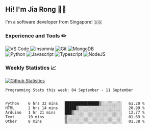 ## Hi! I'm Jia Rong 👋🏻

I'm a software developer from Singapore! 🇸🇬

### Experience and Tools ✏️
![VS Code](https://img.shields.io/badge/VS%20Code-007acc?style=for-the-badge&logo=visual-studio-code&logoColor=white)
![Insomnia](https://img.shields.io/badge/Insomina-5849be?style=for-the-badge&logo=insomnia&logoColor=white)
![Git](https://img.shields.io/badge/Git-f05032?style=for-the-badge&logo=git&logoColor=white)
![MongoDB](https://img.shields.io/badge/MongoDB-47a248?style=for-the-badge&logo=mongodb&logoColor=white)    
![Python](https://img.shields.io/badge/Python-3776ab?style=for-the-badge&logo=python&logoColor=white)
![Javascript](https://img.shields.io/badge/Javascript-f7df1e?style=for-the-badge&logo=javascript&logoColor=white)
![Typescript](https://img.shields.io/badge/Typescript-007acc?style=for-the-badge&logo=typescript&logoColor=white)
![NodeJS](https://img.shields.io/badge/NodeJS-339933?style=for-the-badge&logo=node.js&logoColor=white)

### Weekly Statistics 📈
[![Github Statistics](https://github-readme-stats.vercel.app/api?username=fourjr&count_private=true)](https://github.com/anuraghazra/github-readme-stats)

<!--START_SECTION:waka-->
```text
Programming Stats this week: 04 September - 11 September


Python    6 hrs 32 mins   ███████████████▒░░░░░░░░░   61.20 % 
HTML      2 hrs 14 mins   █████▒░░░░░░░░░░░░░░░░░░░   20.99 % 
Arduino   1 hr 21 mins    ███▒░░░░░░░░░░░░░░░░░░░░░   12.77 % 
Text      10 mins         ▒░░░░░░░░░░░░░░░░░░░░░░░░   01.69 % 
Other     8 mins          ▒░░░░░░░░░░░░░░░░░░░░░░░░   01.38 % 
```
<!--END_SECTION:waka-->
